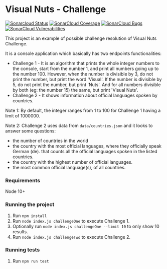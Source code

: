 Visual Nuts - Challenge
=================================================
[![Sonarcloud Status](https://sonarcloud.io/api/project_badges/measure?project=mariojrrc_visualnuts&metric=alert_status)](https://sonarcloud.io/dashboard?id=mariojrrc_visualnuts)
[![SonarCloud Coverage](https://sonarcloud.io/api/project_badges/measure?project=mariojrrc_visualnuts&metric=coverage)](https://sonarcloud.io/component_measures/metric/coverage/list?id=mariojrrc_visualnuts)
[![SonarCloud Bugs](https://sonarcloud.io/api/project_badges/measure?project=mariojrrc_visualnuts&metric=bugs)](https://sonarcloud.io/component_measures/metric/reliability_rating/list?id=mariojrrc_visualnuts)
[![SonarCloud Vulnerabilities](https://sonarcloud.io/api/project_badges/measure?project=mariojrrc_visualnuts&metric=vulnerabilities)](https://sonarcloud.io/component_measures/metric/security_rating/list?id=mariojrrc_visualnuts)

This project is an example of possible challenge resolution of Visual Nuts Challenge.

It is a console application which basically has two endpoints functionalities: 

- Challenge 1 - It is an algorithm that prints the whole integer numbers to the console, start from the number 1, and print all numbers going up to the number 100. However, when the number is divisible by 3, do not print the number, but print the word 'Visual'. If the number is divisible by 5, do not print the number, but print 'Nuts'. And for all numbers divisible by both (eg: the number 15) the same, but print 'Visual Nuts'.
- Challenge 2 - It shows information about official languages spoken by countries.

Note 1: By default, the integer ranges from 1 to 100 for Challenge 1 having a limit of 1000000.

Note 2: Challenge 2 uses data from `data/countries.json` and it looks to answer some questions: 
- the number of countries in the world
- the country with the most official languages, where they officially speak German
  (de). that counts all the official languages spoken in the listed countries.
- the country with the highest number of official languages.
- the most common official language(s), of all countries.

### Requirements
Node 10+

### Running the project

1. Run `npm install`
2. Run `node index.js challengeOne` to execute Challenge 1.
3. Optionally run `node index.js challengeOne --limit 10` to only show 10 results. 
4. Run `node index.js challengeTwo` to execute Challenge 2.

### Running tests
1. Run `npm run test`

